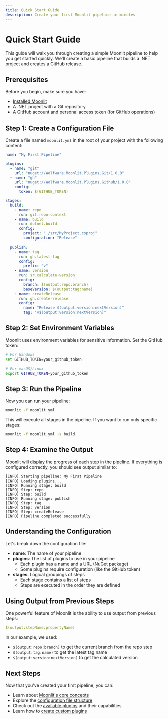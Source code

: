 ```yaml
---
title: Quick Start Guide
description: Create your first Moonlit pipeline in minutes
---
```


# Quick Start Guide

This guide will walk you through creating a simple Moonlit pipeline to help you get started quickly. We'll create a basic pipeline that builds a .NET project and creates a GitHub release.

## Prerequisites

Before you begin, make sure you have:

- [Installed Moonlit](./installation.md)
- A .NET project with a Git repository
- A GitHub account and personal access token (for GitHub operations)

## Step 1: Create a Configuration File

Create a file named `moonlit.yml` in the root of your project with the following content:

```yaml
name: "My First Pipeline"

plugins:
  - name: "git"
    url: "nuget://Wolfware.Moonlit.Plugins.Git/1.0.0"
  - name: "gh"
    url: "nuget://Wolfware.Moonlit.Plugins.Github/1.0.0"
    config:
      token: $(GITHUB_TOKEN)

stages:
  build:
    - name: repo
      run: git.repo-context
    - name: build
      run: dotnet.build
      config:
        project: "./src/MyProject.csproj"
        configuration: "Release"

  publish:
    - name: tag
      run: gh.latest-tag
      config:
        prefix: "v"
    - name: version
      run: sr.calculate-version
      config:
        branch: $(output:repo:branch)
        baseVersion: $(output:tag:name)
    - name: createRelease
      run: gh.create-release
      config:
        name: "Release $(output:version:nextVersion)"
        tag: "v$(output:version:nextVersion)"
```

## Step 2: Set Environment Variables

Moonlit uses environment variables for sensitive information. Set the GitHub token:

```bash
# For Windows
set GITHUB_TOKEN=your_github_token

# For macOS/Linux
export GITHUB_TOKEN=your_github_token
```

## Step 3: Run the Pipeline

Now you can run your pipeline:

```bash
moonlit -f moonlit.yml
```

This will execute all stages in the pipeline. If you want to run only specific stages:

```bash
moonlit -f moonlit.yml -s build
```

## Step 4: Examine the Output

Moonlit will display the progress of each step in the pipeline. If everything is configured correctly, you should see output similar to:

```
[INFO] Starting pipeline: My First Pipeline
[INFO] Loading plugins...
[INFO] Running stage: build
[INFO] Step: repo
[INFO] Step: build
[INFO] Running stage: publish
[INFO] Step: tag
[INFO] Step: version
[INFO] Step: createRelease
[INFO] Pipeline completed successfully
```

## Understanding the Configuration

Let's break down the configuration file:

- **name**: The name of your pipeline
- **plugins**: The list of plugins to use in your pipeline
  - Each plugin has a name and a URL (NuGet package)
  - Some plugins require configuration (like the GitHub token)
- **stages**: Logical groupings of steps
  - Each stage contains a list of steps
  - Steps are executed in the order they are defined

## Using Output from Previous Steps

One powerful feature of Moonlit is the ability to use output from previous steps:

```yaml
$(output:stepName:propertyName)
```

In our example, we used:
- `$(output:repo:branch)` to get the current branch from the repo step
- `$(output:tag:name)` to get the latest tag name
- `$(output:version:nextVersion)` to get the calculated version

## Next Steps

Now that you've created your first pipeline, you can:

- Learn about [Moonlit's core concepts](./concepts/how-it-works.md)
- Explore the [configuration file structure](../reference/config-file.md)
- Check out the [available plugins](../plugins/) and their capabilities
- Learn how to [create custom plugins](./advanced/custom-plugins.md)